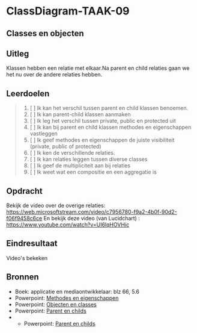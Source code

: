 # ClassDiagram-TAAK-09


## Classes en objecten

## Uitleg

Klassen hebben een relatie met elkaar.Na parent en child relaties gaan we het nu over de andere relaties hebben. 

## Leerdoelen

> 1. [ ] Ik kan het verschil tussen parent en child klassen benoemen.
> 2. [ ] Ik kan parent-child klassen aanmaken
> 3. [ ] Ik leg het verschil tussen private, public en protected uit
> 4. [ ] Ik kan bij parent en child klassen methodes en eigenschappen vastleggen
> 5. [ ] Ik geef methodes en eigenschappen de juiste visibiliteit (private, public of protected)
> 6. [ ] Ik ken de verschillende relaties.
> 7. [ ] Ik kan relaties leggen tussen diverse classes
> 8. [ ] Ik geef de multipliciteit aan bij relaties
> 9. [ ] Ik weet wat een compositie en een aggregatie is

## Opdracht
Bekijk de video over de overige relaties: https://web.microsoftstream.com/video/c7956780-f9a2-4b0f-90d2-f06f9458c6ce
En bekijk deze video (van Lucidchart) : https://www.youtube.com/watch?v=UI6lqHOVHic 
 
## Eindresultaat
Video's bekeken

## Bronnen
- Boek: applicatie en mediaontwikkelaar: blz 66, 5.6
- Powerpoint: <a href="https://github.com/ROC-van-Amsterdam-College-Amstelland/ONTWERPEN-2/blob/master/niveau1/taak02/taak%202%20-%20methodes%20en%20eigenschappen.pdf">Methodes en eigenschappen</a>
- Powerpoint: <a href="https://github.com/ROC-van-Amsterdam-College-Amstelland/ONTWERPEN-2/blob/master/niveau1/taak01/Taak%201%20-%20objecten%20en%20classes.pdf"> Objecten en classes</a>
- Powerpoint: <a href="https://github.com/ROC-van-Amsterdam-College-Amstelland/ONTWERPEN-2/blob/master/niveau2/taak01/taak%201-%20parent%20en%20childs.pdf"> Parent en childs</a>
- - Powerpoint: <a href="https://github.com/ROC-van-Amsterdam-College-Amstelland/ONTWERPEN-2/blob/master/niveau2/taak09/Les%205%20-%20bijzondere%20relaties.pdf"> Parent en childs</a>